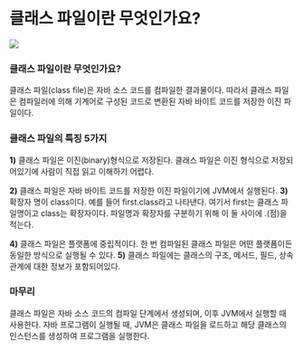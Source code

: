 # 클래스 파일이란 무엇인가요?

![](https://velog.velcdn.com/images/chrios99/post/e0ab6fd0-70de-4cf1-9239-61bd8eee6eb0/image.png)
### 클래스 파일이란 무엇인가요?
클래스 파일(class file)은 자바 소스 코드를 컴파일한 결과물이다. 
따라서 클래스 파일은 컴파일러에 의해 기계어로 구성된 코드로 변환된 자바 바이트 코드를 저장한 이진 파일이다.

### 클래스 파일의 특징 5가지
**1)** 클래스 파일은 이진(binary)형식으로 저장된다. 
클래스 파일은 이진 형식으로 저장되어있기에 사람이 직접 읽고 이해하기 어렵다.

**2)** 클래스 파일은 자바 바이트 코드를 저장한 이진 파일이기에 JVM에서 실행된다.
**3)** 확장자 명이 class이다. 
예를 들어 first.class라고 나타낸다. 
여기서 first는 클래스 파일명이고 class는 확장자이다. 
파일명과 확장자를 구분하기 위해 이 둘 사이에 .(점)을 적는다.

**4)** 클래스 파일은 플랫폼에 중립적이다. 
한 번 컴파일된 클래스 파일은 어떤 플랫폼이든 동일한 방식으로 실행될 수 있다.
**5)** 클래스 파일에는 클래스의 구조, 메서드, 필드, 상속 관계에 대한 정보가 포함되어있다.

### 마무리
클래스 파일은 자바 소스 코드의 컴파일 단계에서 생성되며, 이후 JVM에서 실행할 때 사용한다. 
자바 프로그램이 실행될 때, JVM은 클래스 파일을 로드하고 해당 클래스의 인스턴스를 생성하여 프로그램을 실행한다.